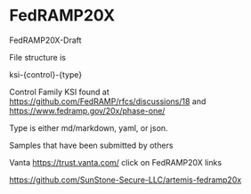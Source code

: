 # FedRAMP20X
FedRAMP20X-Draft


File structure is


ksi-{control}-{type}


Control Family KSI found at https://github.com/FedRAMP/rfcs/discussions/18 and https://www.fedramp.gov/20x/phase-one/


Type is either md/markdown, yaml, or json.

Samples that have been submitted by others

Vanta https://trust.vanta.com/ click on FedRAMP20X links

https://github.com/SunStone-Secure-LLC/artemis-fedramp20x
